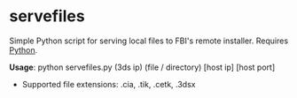 # servefiles

Simple Python script for serving local files to FBI's remote installer. Requires [Python](https://www.python.org/downloads/).

**Usage**: python servefiles.py (3ds ip) (file / directory) \[host ip\] \[host port\]

  - Supported file extensions: .cia, .tik, .cetk, .3dsx

